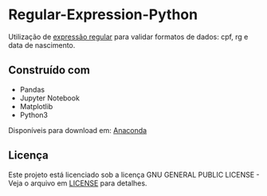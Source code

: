 # Regular-Expression-Python
Utilização de [expressão regular](https://pt.wikipedia.org/wiki/Express%C3%A3o_regular) para validar formatos de dados: cpf, rg e data de nascimento.

## Construído com
* Pandas
* Jupyter Notebook
* Matplotlib
* Python3

Disponíveis para download em: [Anaconda](https://www.anaconda.com/distribution/)

## Licença
Este projeto está licenciado sob a licença GNU GENERAL PUBLIC LICENSE - Veja o arquivo em [LICENSE](https://github.com/LuisDomiciano/Regular-Expression-Python/blob/master/LICENSE) para detalhes.
